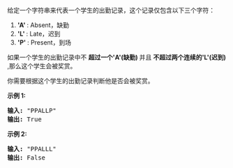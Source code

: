 <html>
 <body>
  <p>
   给定一个字符串来代表一个学生的出勤记录，这个记录仅包含以下三个字符：
  </p>
  <ol>
   <li>
    <strong>
     'A'
    </strong>
    : Absent，缺勤
   </li>
   <li>
    <strong>
     'L'
    </strong>
    : Late，迟到
   </li>
   <li>
    <strong>
     'P'
    </strong>
    : Present，到场
   </li>
  </ol>
  <p>
   如果一个学生的出勤记录中不
   <strong>
    超过一个'A'(缺勤)
   </strong>
   并且
   <strong>
    不超过两个连续的'L'(迟到)
   </strong>
   ,那么这个学生会被奖赏。
  </p>
  <p>
   你需要根据这个学生的出勤记录判断他是否会被奖赏。
  </p>
  <p>
   <strong>
    示例 1:
   </strong>
  </p>
  <pre><strong>输入:</strong> "PPALLP"
<strong>输出:</strong> True
</pre>
  <p>
   <strong>
    示例 2:
   </strong>
  </p>
  <pre><strong>输入:</strong> "PPALLL"
<strong>输出:</strong> False
</pre>
 </body>
</html>